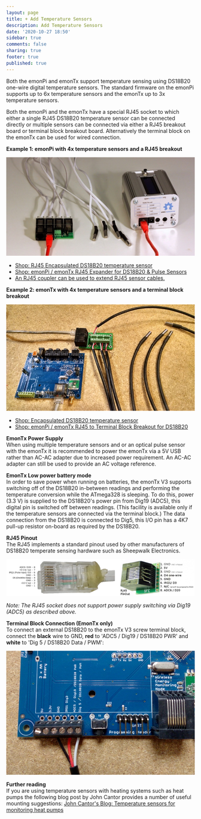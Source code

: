 ```yaml
---
layout: page
title: + Add Temperature Sensors
description: Add Temperature Sensors
date: '2020-10-27 18:50'
sidebar: true
comments: false
sharing: true
footer: true
published: true
---
```


Both the emonPi and emonTx support temperature sensing using DS18B20 one-wire digital temperature sensors. The standard firmware on the emonPi supports up to 6x temperature sensors and the emonTx up to 3x temperature sensors. 

Both the emonPi and the emonTx have a special RJ45 socket to which either a single RJ45 DS18B20 temperature sensor can be connected directly or multiple sensors can be connected via either a RJ45 breakout board or terminal block breakout board. Alternatively the terminal block on the emonTx can be used for wired connection.

**Example 1: emonPi with 4x temperature sensors and a RJ45 breakout**

![800px-Emonpi_ds18b20_rj45.JPG](/images/setup/800px-Emonpi_ds18b20_rj45.JPG)

- [Shop: RJ45 Encapsulated DS18B20 temperature sensor](http://shop.openenergymonitor.com/rj45-encapsulated-ds18b20-temperature-sensor/)
- [Shop: emonPi / emonTx RJ45 Expander for DS18B20 & Pulse Sensors](https://shop.openenergymonitor.com/rj45-expander-for-ds18b20-pulse-sensors/)
- [An RJ45 coupler can be used to extend RJ45 sensor cables.](http://www.sheepwalkelectronics.co.uk/product_info.php?cPath=26&products_id=36)

**Example 2: emonTx with 4x temperature sensors and a terminal block breakout**

![EmonTx_RJ45_DS18B20.jpg](/images/setup/EmonTx_RJ45_DS18B20.jpg)

- [Shop: Encapsulated DS18B20 temperature sensor](http://shop.openenergymonitor.com/encapsulated-ds18b20-temperature-sensor/)
- [Shop: emonPi / emonTx RJ45 to Terminal Block Breakout for DS18B20](https://shop.openenergymonitor.com/rj45-to-terminal-block-breakout-for-ds18b20/)

**EmonTx Power Supply**<br>
When using multiple temperature sensors and or an optical pulse sensor with the emonTx it is recommended to power the emonTx via a 5V USB rather than AC-AC adapter due to increased power requirement. An AC-AC adapter can still be used to provide an AC voltage reference. 

**EmonTx Low power battery mode**<br>
In order to save power when running on batteries, the emonTx V3 supports switching off of the DS18B20 in-between readings and performing the temperature conversion while the ATmega328 is sleeping. To do this, power (3.3 V) is supplied to the DS18B20's power pin from Dig19 (ADC5), this digital pin is switched off between readings. (This facility is available only if the temperature sensors are connected via the terminal block.) The data connection from the DS18B20 is connected to Dig5, this I/O pin has a 4K7 pull-up resistor on-board as required by the DS18B20. 

**RJ45 Pinout**<br>
The RJ45 implements a standard pinout used by other manufacturers of DS18B20 temperate sensing hardware such as Sheepwalk Electronics.

![RJ45-Pin-out.png](/images/setup/RJ45-Pin-out.png)

*Note: The RJ45 socket does not support power supply switching via Dig19 (ADC5) as described above.*

**Terminal Block Connection (EmonTx only)**<br>
To connect an external DS18B20 to the emonTx V3 screw terminal block, connect the **black** wire to GND, **red** to 'ADC5 / Dig19 / DS18B20 PWR' and **white** to 'Dig 5 / DS18B20 Data / PWM':

![emontx_ds18b20_terminal_block.jpg](/images/setup/emontx_ds18b20_terminal_block.jpg)

**Further reading**<br>
If you are using temperature sensors with heating systems such as heat pumps the following blog post by John Cantor provides a number of useful mounting suggestions: [John Cantor's Blog: Temperature sensors for monitoring heat pumps](https://heatpumps.co.uk/2015/06/08/temperature-sensing-with-openenergymonitor)
